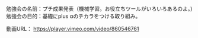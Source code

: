 勉強会の名前：プチ成果発表（機械学習。お役立ちツールがいろいろあるのよ。)<br>
勉強会の目的：基礎にplus αのチカラをつける取り組み。<br>

動画URL： https://player.vimeo.com/video/860546761